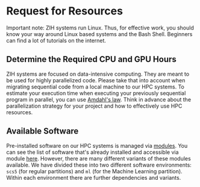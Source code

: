 # Request for Resources

Important note: ZIH systems run Linux. Thus, for effective work, you should know your way around
Linux based systems and the Bash Shell. Beginners can find a lot of tutorials on the internet.

## Determine the Required CPU and GPU Hours

ZIH systems are focused on data-intensive computing. They are meant to be used for highly
parallelized code. Please take that into account when migrating sequential code from a local
machine to our HPC systems. To estimate your execution time when executing your previously
sequential program in parallel, you can use [Amdahl's law][1]. Think in advance about the
parallelization strategy for your project and how to effectively use HPC resources.

## Available Software

Pre-installed software on our HPC systems is managed via [modules][2]. You can see the list of
software that's already installed and accessible via module [here][3]. However, there are many
different variants of these modules available. We have divided these into two different software
environments: `scs5` (for regular partitions) and `ml` (for the Machine Learning partition). Within
each environment there are further dependencies and variants.

[1]: https://en.wikipedia.org/wiki/Amdahl%27s_law
[2]: https://doc.zih.tu-dresden.de/software/modules/
[3]: https://gauss-allianz.de/de/application?organizations%5B0%5D=1200
